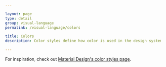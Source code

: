 ```yaml
---

layout: page
type: detail
group: visual-language
permalink: /visual-language/colors

title: Colors
description: Color styles define how color is used in the design system.

---
```


For inspiration, check out [Material Design's color styles page](https://material.io/guidelines/style/color.html).
